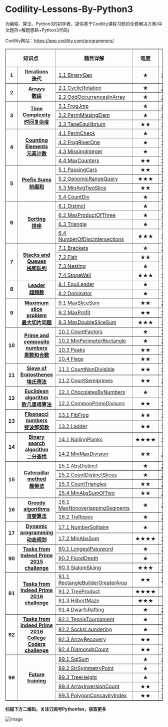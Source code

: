 # Codility-Lessons-By-Python3
为编程、算法、Python3的初学者，提供基于Codility课程习题的全套解决方案(中文题目+解题思路+Python3代码)


Codility网站：https://app.codility.com/programmers/


  
<body>   
<table cellspacing="1" cellpadding="1" frame="solid" border="1"  align='border_left'>   
	

<tr>   
	<th colspan="2"> 知识点</th>
	<th> 题目详解</th>
	<th> 难度</th>
	<th> 结果查看</th>
</tr>  
<tr>   
	<th> 1</th>
	<th><a href="https://github.com/Anfany/Codility-Lessons-By-Python3/tree/master/L1_Iterations">Iterations<br>迭代</a></th>
	<td><a href="https://github.com/Anfany/Codility-Lessons-By-Python3/blob/master/L1_Iterations/1.1%20BinaryGap.md">1.1 BinaryGap</a></td>
	<th> ★</th>
	<th><a href="https://app.codility.com/demo/results/trainingBY38FS-UWK/">100%</a></th>
</tr> 



<tr>   
	<th rowspan="2"> 2</th>
	<th rowspan="2" style='border-left'><a href="https://github.com/Anfany/Codility-Lessons-By-Python3/tree/master/L2_Arrays">Arrays<br>数组</a></th>
	 <td><a href="https://github.com/Anfany/Codility-Lessons-By-Python3/blob/master/L2_Arrays/2.1%20CyclicRotation.md">2.1 CyclicRotation</a></td>
	<th> ★</th>
	<th><a href="https://app.codility.com/demo/results/trainingH2WH6U-Z28/">100%</a></th>	
</tr>
	<td><a href="https://github.com/Anfany/Codility-Lessons-By-Python3/blob/master/L2_Arrays/2.2%20OddOccurrencesInArray.md">2.2 OddOccurrencesInArray</a></td>
	<th> ★</th>	
	<th><a href="https://app.codility.com/demo/results/training9GN2X6-JS4/">100%</a></th>
</tr> 


<tr>   
	<th rowspan="3"> 3</th>
	<th rowspan="3"><a href="https://github.com/Anfany/Codility-Lessons-By-Python3/tree/master/L3_Time%20Complexity">Time Complexity<br>时间复杂度</a></th>
	<td><a href="https://github.com/Anfany/Codility-Lessons-By-Python3/blob/master/L3_Time%20Complexity/3.1%20FrogJmp.md">3.1 FrogJmp</a></td>
	<th> ★</th>
	<th><a href="https://app.codility.com/demo/results/trainingT3B4HR-72W/">100%</a></th>
</tr> 
<tr> 
	<td><a href="https://github.com/Anfany/Codility-Lessons-By-Python3/blob/master/L3_Time%20Complexity/3.2%20PermMissingElem.md">3.2 PermMissingElem</a></td>
	<th> ★</th>
	<th><a href="https://app.codility.com/demo/results/trainingHU486N-49W/">100%</a></th>	
</tr> 
<tr> 
	<td><a href="https://github.com/Anfany/Codility-Lessons-By-Python3/blob/master/L3_Time%20Complexity/3.3%20TapeEquilibrium.md">3.3 TapeEquilibrium</a></td>
	<th> ★★</th>
	<th><a href="https://app.codility.com/demo/results/trainingYFZYFD-Y7A/">100%</a></th>	
</tr> 




<tr>   
	<th rowspan="4"> 4</th>
	<th rowspan="4"><a href="https://github.com/Anfany/Codility-Lessons-By-Python3/tree/master/L4_Counting%20Elements">Counting Elements<br>元素计数</a></th>
	<td><a href="https://github.com/Anfany/Codility-Lessons-By-Python3/blob/master/L4_Counting%20Elements/4.1%20PermCheck.md">4.1 PermCheck</a></td>
	<th> ★</th>
	<th><a href="https://app.codility.com/demo/results/trainingH2KGQQ-6FZ/">100%</a></th>		
</tr> 
<tr> 
	<td><a href="https://github.com/Anfany/Codility-Lessons-By-Python3/blob/master/L4_Counting%20Elements/4.2%20FrogRiverOne.md">4.2 FrogRiverOne</a></td>
	<th> ★</th>
	<th><a href="https://app.codility.com/demo/results/training2FZ983-NCH/">100%</a></th>		
</tr> 
<tr> 
	<td><a href="https://github.com/Anfany/Codility-Lessons-By-Python3/blob/master/L4_Counting%20Elements/4.3%20MissingInteger.md">4.3 MissingInteger</a></td>
	<th> ★</th>
	<th><a href="https://app.codility.com/demo/results/trainingRKE22K-MTS/">100%</a></th>		
</tr> 
<tr> 
	<td><a href="https://github.com/Anfany/Codility-Lessons-By-Python3/blob/master/L4_Counting%20Elements/4.4%20MaxCounters.md">4.4 MaxCounters</a></td>
	<th> ★★</th>
	<th><a href="https://app.codility.com/demo/results/trainingQYBGG4-Z4F/">100%</a></th>		
</tr> 


<tr>   
	<th rowspan="4"> 5</th>
	<th rowspan="4"><a href="https://github.com/Anfany/Codility-Lessons-By-Python3/tree/master/L5_Prefix%20Sums">
Prefix Sums<br>前缀和</a></th>
	<td><a href="https://github.com/Anfany/Codility-Lessons-By-Python3/blob/master/L5_Prefix%20Sums/5.1%20PassingCars.md">5.1 PassingCars</a></td>
	<th> ★★</th>
	<th><a href="https://app.codility.com/demo/results/trainingANR5YN-92G/">100%</a></th>		
</tr> 
<tr> 
	<td><a href="https://github.com/Anfany/Codility-Lessons-By-Python3/blob/master/L5_Prefix%20Sums/5.2%20GenomicRangeQuery.md">5.2 GenomicRangeQuery</a></td>
	<th> ★★★</th>
	<th><a href="https://app.codility.com/demo/results/trainingBSCPV8-ZHR/">100%</a></th>		
</tr> 
<tr> 
	<td><a href="https://github.com/Anfany/Codility-Lessons-By-Python3/blob/master/L5_Prefix%20Sums/5.3%20MinAvgTwoSlice.md">5.3 MinAvgTwoSlice</a></td>
	<th> ★★</th>
	<th><a href="https://app.codility.com/demo/results/training6MFC8U-9G6/">100%</a></th>		
</tr> 
<tr> 
	<td><a href="https://github.com/Anfany/Codility-Lessons-By-Python3/blob/master/L5_Prefix%20Sums/5.4%20CountDiv.md">5.4 CountDiv</a></td>
	<th> ★</th>
	<th><a href="https://app.codility.com/demo/results/trainingZKZSNR-862/">100%</a></th>		
</tr> 



<tr>   
	<th rowspan="4"> 6</th>
	<th rowspan="4"><a href="https://github.com/Anfany/Codility-Lessons-By-Python3/tree/master/L6_Sorting">
Sorting<br>排序</a></th>
	<td><a href="https://github.com/Anfany/Codility-Lessons-By-Python3/blob/master/L6_Sorting/6.1%20Distinct.md">6.1 Distinct</a></td>
	<th> ★</th>
	<th><a href="https://app.codility.com/demo/results/trainingCWYMX6-69B/">100%</a></th>		
</tr> 
<tr> 
	<td><a href="https://github.com/Anfany/Codility-Lessons-By-Python3/blob/master/L6_Sorting/6.2%20MaxProductOfThree.md">6.2 MaxProductOfThree</a></td>
	<th> ★</th>
	<th><a href="https://app.codility.com/demo/results/trainingSV74NX-V5W/">100%</a></th>		
</tr> 
<tr> 
	<td><a href="https://github.com/Anfany/Codility-Lessons-By-Python3/blob/master/L6_Sorting/6.3%20Triangle.md">6.3 Triangle</a></td>
	<th> ★</th>
	<th><a href="https://app.codility.com/demo/results/trainingVE7HEQ-4JB/">100%</a></th>		
</tr> 

<tr> 
	<td><a href="https://github.com/Anfany/Codility-Lessons-By-Python3/blob/master/L6_Sorting/6.4%20NumberOfDiscIntersections.md">6.4 NumberOfDiscIntersections</a></td>
	<th> ★★★</th>
	<th><a href="https://app.codility.com/demo/results/training6QEM35-K32/">100%</a></th>		
</tr> 





<tr>   
	<th rowspan="4"> 7</th>
	<th rowspan="4"><a href="https://github.com/Anfany/Codility-Lessons-By-Python3/tree/master/L7_Stacks%20and%20Queues">
Stacks and Queues<br>栈和队列</a></th>
	<td><a href="https://github.com/Anfany/Codility-Lessons-By-Python3/blob/master/L7_Stacks%20and%20Queues/7.1%20Brackets.md">7.1 Brackets</a></td>
	<th> ★</th>
	<th><a href="https://app.codility.com/demo/results/training8TMM4E-Z8M/">100%</a></th>	
</tr> 
<tr> 
	<td><a href="https://github.com/Anfany/Codility-Lessons-By-Python3/blob/master/L7_Stacks%20and%20Queues/7.2%20Fish.md">7.2 Fish</a></td>
	<th> ★★</th>
	<th><a href="https://app.codility.com/demo/results/training4DPX69-683/">100%</a></th>	
</tr> 
<tr> 
	<td><a href="https://github.com/Anfany/Codility-Lessons-By-Python3/blob/master/L7_Stacks%20and%20Queues/7.3%20Nesting.md">7.3 Nesting</a></td>
	<th> ★</th>
	<th><a href="https://app.codility.com/demo/results/trainingZY2Q9V-KFE/">100%</a></th>	
</tr> 

<tr> 
	<td><a href="https://github.com/Anfany/Codility-Lessons-By-Python3/blob/master/L7_Stacks%20and%20Queues/7.4%20StoneWall.md">7.4 StoneWall</a></td>
	<th> ★★★</th>
	<th><a href="https://app.codility.com/demo/results/trainingSV4KYG-SXR/">100%</a></th>	
</tr> 





<tr>   
	<th rowspan="2"> 8</th>
	<th rowspan="2"><a href="https://github.com/Anfany/Codility-Lessons-By-Python3/tree/master/L8_Leader">
Leader<br>超频数</a></th>
	<td><a href="https://github.com/Anfany/Codility-Lessons-By-Python3/blob/master/L8_Leader/8.1%20EquiLeader.md">8.1 EquiLeader</a></td>
	<th> ★</th>
	<th><a href="https://app.codility.com/demo/results/training88YQPR-AU6/">100%</a></th>	
</tr> 
<tr> 
	<td><a href="https://github.com/Anfany/Codility-Lessons-By-Python3/blob/master/L8_Leader/8.2%20Dominator.md">8.2 Dominator</a></td>
	<th> ★</th>
	<th><a href="https://app.codility.com/demo/results/trainingS8SV7R-SK3/">100%</a></th>	
</tr> 




<tr>   
	<th rowspan="3"> 9</th>
	<th rowspan="3"><a href="https://github.com/Anfany/Codility-Lessons-By-Python3/tree/master/L9_Maximum%20Slice%20Problem">Maximum slice problem<br>最大切片问题</a></th>
	<td><a href="https://github.com/Anfany/Codility-Lessons-By-Python3/blob/master/L9_Maximum%20Slice%20Problem/9.1%20MaxSliceSum.md">9.1 MaxSliceSum</a></td>
	<th> ★★</th>
	<th><a href="https://app.codility.com/demo/results/training4PCFXN-W8X/">100%</a></th>	
</tr> 
<tr> 
	<td><a href="https://github.com/Anfany/Codility-Lessons-By-Python3/blob/master/L9_Maximum%20Slice%20Problem/9.2%20MaxProfit.md">9.2 MaxProfit</a></td>
	<th> ★★</th>
	<th><a href="https://app.codility.com/demo/results/trainingJAB4JQ-WQ8/">100%</a></th>	
</tr> 
<tr> 
	<td><a href="https://github.com/Anfany/Codility-Lessons-By-Python3/blob/master/L9_Maximum%20Slice%20Problem/9.3%20%20MaxDoubleSliceSum.md">9.3 MaxDoubleSliceSum</a></td>
	<th> ★★★</th>
	<th><a href="https://app.codility.com/demo/results/trainingJDPHDE-J5M/">100%</a></th>	
</tr> 



<tr>   
	<th rowspan="4"> 10</th>
	<th rowspan="4"><a href="https://github.com/Anfany/Codility-Lessons-By-Python3/tree/master/L10_Prime%20and%20composite%20numbers">Prime and composite numbers<br>素数和合数</a></th>
	<td><a href="https://github.com/Anfany/Codility-Lessons-By-Python3/blob/master/L10_Prime%20and%20composite%20numbers/10.1%20CountFactors.md">10.1 CountFactors</a></td>
	<th> ★</th>
	<th><a href="https://app.codility.com/demo/results/trainingQDKHRF-E5B/">100%</a></th>	
</tr> 
<tr> 
	<td><a href="https://github.com/Anfany/Codility-Lessons-By-Python3/blob/master/L10_Prime%20and%20composite%20numbers/10.2%20MinPerimeterRectangle.md">10.2 MinPerimeterRectangle</a></td>
	<th> ★</th>
	<th><a href="https://app.codility.com/demo/results/trainingUPVG9W-BA7/">100%</a></th>	
</tr> 
<tr> 
	<td><a href="https://github.com/Anfany/Codility-Lessons-By-Python3/blob/master/L10_Prime%20and%20composite%20numbers/10.3%20Peaks.md">10.3 Peaks</a></td>
	<th> ★★</th>
	<th><a href="https://app.codility.com/demo/results/trainingUAKMQZ-4CF/">100%</a></th>	
</tr> 
<tr> 
	<td><a href="https://github.com/Anfany/Codility-Lessons-By-Python3/blob/master/L10_Prime%20and%20composite%20numbers/10.4%20Flags.md">10.4 Flags</a></td>
	<th> ★★</th>
	<th><a href="https://app.codility.com/demo/results/trainingZZA54M-S5Z/">100%</a></th>	
</tr> 


<tr>   
	<th rowspan="2"> 11</th>
	<th rowspan="2"><a href="https://github.com/Anfany/Codility-Lessons-By-Python3/tree/master/L11_Sieve%20of%20Eratosthenes">Sieve of Eratosthenes<br>埃氏筛法</a></th>
	<td><a href="https://github.com/Anfany/Codility-Lessons-By-Python3/blob/master/L11_Sieve%20of%20Eratosthenes/11.1%20CountNonDivisible.md">11.1 CountNonDivisible</a></td>
	<th> ★★</th>
	<th><a href="https://app.codility.com/demo/results/trainingD8YRHG-NZ7/">100%</a></th>	
</tr> 
<tr> 
	<td><a href="https://github.com/Anfany/Codility-Lessons-By-Python3/blob/master/L11_Sieve%20of%20Eratosthenes/11.2%20CountSemiprimes.md">11.2 CountSemiprimes</a></td>
	<th> ★★</th>
	<th><a href="https://app.codility.com/demo/results/trainingMUSK5X-7YJ/">100%</a></th>	
</tr> 


<tr>   
	<th rowspan="2"> 12</th>
	<th rowspan="2"><a href="https://github.com/Anfany/Codility-Lessons-By-Python3/tree/master/L12_Euclidean%20algorithm">Euclidean algorithm<br>欧几里得算法</a></th>
	<td><a href="https://github.com/Anfany/Codility-Lessons-By-Python3/blob/master/L12_Euclidean%20algorithm/12.1%20ChocolatesByNumbers.md">12.1 ChocolatesByNumbers</a></td>
	<th> ★</th>
	<th><a href="https://app.codility.com/c/run/trainingJ7MCG6-74V/">100%</a></th>	
</tr> 
<tr> 
	<td><a href="https://github.com/Anfany/Codility-Lessons-By-Python3/blob/master/L12_Euclidean%20algorithm/12.2%20CommonPrimeDivisors.md">12.2 CommonPrimeDivisors</a></td>
	<th> ★★</th>
	<th><a href="https://app.codility.com/demo/results/trainingM4TCFE-VK9/">100%</a></th>	
</tr> 


<tr>   
	<th rowspan="2"> 13</th>
	<th rowspan="2"><a href="https://github.com/Anfany/Codility-Lessons-By-Python3/tree/master/L13_Fibonacci%20numbers">Fibonacci numbers<br>斐波那契数</a></th>
	<td><a href="https://github.com/Anfany/Codility-Lessons-By-Python3/blob/master/L13_Fibonacci%20numbers/13.1%20FibFrog.md">13.1 FibFrog</a></td>
	<th> ★★</th>
	<th><a href="https://app.codility.com/demo/results/trainingRUYC5U-HM9/">100%</a></th>	
</tr> 
<tr> 
	<td><a href="https://github.com/Anfany/Codility-Lessons-By-Python3/blob/master/L13_Fibonacci%20numbers/13.2%20Ladder.md">13.2 Ladder</a></td>
	<th> ★★</th>
	<th><a href="https://app.codility.com/demo/results/trainingCWHC9U-N8W/">100%</a></th>	
</tr> 


<tr>   
	<th rowspan="2"> 14</th>
	<th rowspan="2"><a href="https://github.com/Anfany/Codility-Lessons-By-Python3/tree/master/L14_Binary%20search%20algorithm">Binary search algorithm<br>二分查找</a></th>
	<td><a href="https://github.com/Anfany/Codility-Lessons-By-Python3/blob/master/L14_Binary%20search%20algorithm/14.1%20NailingPlanks.md">14.1 NailingPlanks</a></td>
	<th> ★★★★</th>
	<th><a href="https://app.codility.com/demo/results/trainingBSJ2TV-FXM/">100%</a></th>	
</tr> 
<tr> 
	<td><a href="https://github.com/Anfany/Codility-Lessons-By-Python3/blob/master/L14_Binary%20search%20algorithm/14.2%20MinMaxDivision.md">14.2 MinMaxDivision</a></td>
	<th> ★★</th>
	<th><a href="https://app.codility.com/demo/results/training436C73-QBA/">100%</a></th>	
</tr> 


<tr>   
	<th rowspan="4"> 15</th>
	<th rowspan="4"><a href="https://github.com/Anfany/Codility-Lessons-By-Python3/tree/master/L15_Caterpillar%20method">Caterpillar method<br>履带法</a></th>
	<td><a href="https://github.com/Anfany/Codility-Lessons-By-Python3/blob/master/L15_Caterpillar%20method/15.1%20AbsDistinct.md">15.1 AbsDistinct</a></td>
	<th> ★</th>
	<th><a href="https://app.codility.com/demo/results/trainingTTFUXF-WMA/">100%</a></th>
	
</tr> 
<tr> 
	<td><a href="https://github.com/Anfany/Codility-Lessons-By-Python3/blob/master/L15_Caterpillar%20method/15.2%20CountDistinctSlices.md">15.2 CountDistinctSlices</a></td>
	<th> ★</th>
	<th><a href="https://app.codility.com/demo/results/training4CF4FJ-NA3/">100%</a></th>	
</tr> 
<tr> 
	<td><a href="https://github.com/Anfany/Codility-Lessons-By-Python3/blob/master/L15_Caterpillar%20method/15.3%20CountTriangles.md">15.3 CountTriangles</a></td>
	<th> ★★</th>
	<th><a href="https://app.codility.com/demo/results/trainingKXTAK3-RNN/">100%</a></th>	
</tr> 

<tr> 
	<td><a href="https://github.com/Anfany/Codility-Lessons-By-Python3/blob/master/L15_Caterpillar%20method/15.4%20MinAbsSumOfTwo.md">15.4 MinAbsSumOfTwo</a></td>
	<th> ★★</th>
	<th><a href="https://app.codility.com/demo/results/trainingC7W9QV-NGU/">100%</a></th>	
</tr> 


<tr>   
	<th rowspan="2"> 16</th>
	<th rowspan="2"><a href="https://github.com/Anfany/Codility-Lessons-By-Python3/tree/master/L16_Greedy%20algorithms">Greedy algorithms<br>贪婪算法</a></th>
	<td><a href="https://github.com/Anfany/Codility-Lessons-By-Python3/blob/master/L16_Greedy%20algorithms/16.1%20MaxNonoverlappingSegments.md">16.1 MaxNonoverlappingSegments</a></td>
	<th> ★</th>
	<th><a href="https://app.codility.com/demo/results/trainingDJFZ6N-C9G/">100%</a></th>	
</tr> 
<tr> 
	<td><a href="https://github.com/Anfany/Codility-Lessons-By-Python3/blob/master/L16_Greedy%20algorithms/16.2%20TieRopes.md">16.2 TieRopes</a></td>
	<th> ★</th>
	<th><a href="https://app.codility.com/demo/results/training76Z444-9YA/">100%</a></th>	
</tr> 


<tr>   
	<th rowspan="2"> 17</th>
	<th rowspan="2"><a href="https://github.com/Anfany/Codility-Lessons-By-Python3/tree/master/L17_Dynamic%20programming">Dynamic programming<br>动态规划</a></th>
	<td><a href="https://github.com/Anfany/Codility-Lessons-By-Python3/blob/master/L17_Dynamic%20programming/17.1%20NumberSolitaire.md">17.1 NumberSolitaire</a></td>
	<th> ★</th>
	<th><a href="https://app.codility.com/demo/results/training9RRY2Q-ZSN/">100%</a></th>
	
</tr> 
<tr> 
	<td><a href="https://github.com/Anfany/Codility-Lessons-By-Python3/blob/master/L17_Dynamic%20programming/17.2%20MinAbsSum.md">17.2 MinAbsSum</a></td>
	<th> ★★★★</th>
	<th><a href="https://app.codility.com/demo/results/trainingNMA9WM-AN5/">100%</a></th>	
</tr> 

<tr>   
	<th rowspan="3"> 90</th>
	<th rowspan="3"><a href="https://github.com/Anfany/Codility-Lessons-By-Python3/tree/master/L90_Tasks%20from%20Indeed%20Prime%202015%20challenge">Tasks from Indeed Prime<br>2015 challenge</a></th>
	<td><a href="https://github.com/Anfany/Codility-Lessons-By-Python3/blob/master/L90_Tasks%20from%20Indeed%20Prime%202015%20challenge/90.1%20LongestPassword.md">90.1 LongestPassword</a></td>
	<th> ★</th>
	<th><a href="https://app.codility.com/demo/results/trainingS3RE4H-GZY/">100%</a></th>	
</tr> 
<tr> 
	<td><a href="https://github.com/Anfany/Codility-Lessons-By-Python3/blob/master/L90_Tasks%20from%20Indeed%20Prime%202015%20challenge/90.2%20FloodDepth.md">90.2 FloodDepth</a></td>
	<th> ★</th>
	<th><a href="https://app.codility.com/demo/results/training6JSDHJ-CKY/">100%</a></th>	
</tr> 
<tr> 
	<td><a href="https://github.com/Anfany/Codility-Lessons-By-Python3/blob/master/L90_Tasks%20from%20Indeed%20Prime%202015%20challenge/90.3%20SlalomSkiing.md">90.3 SlalomSkiing</a></td>
	<th> ★★★</th>
	<th><a href="https://app.codility.com/demo/results/trainingDXRTNX-E7U/">100%</a></th>	
</tr> 

<tr>   
	<th rowspan="4"> 91</th>
	<th rowspan="4"><a href="https://github.com/Anfany/Codility-Lessons-By-Python3/tree/master/L91_Tasks%20from%20Indeed%20Prime%202016%20challenge">Tasks from Indeed Prime<br>2016 challenge</a></th>
	<td><a href="https://github.com/Anfany/Codility-Lessons-By-Python3/blob/master/L91_Tasks%20from%20Indeed%20Prime%202016%20challenge/91.1%20RectangleBuilderGreaterArea.md">91.1 RectangleBuilderGreaterArea</a></td>
	<th> ★★</th>
	<th><a href="https://app.codility.com/demo/results/trainingXZ2THZ-VY4/">100%</a></th>	
</tr> 
<tr> 
	<td><a href="https://github.com/Anfany/Codility-Lessons-By-Python3/blob/master/L91_Tasks%20from%20Indeed%20Prime%202016%20challenge/91.2%20TreeProduct.md">91.2 TreeProduct</a></td>
	<th> ★★★★</th>
	<th> 0% </th>		
</tr> 
<tr> 
	<td><a href="https://github.com/Anfany/Codility-Lessons-By-Python3/blob/master/L91_Tasks%20from%20Indeed%20Prime%202016%20challenge/91.3%20HilbertMaze.md">91.3 HilbertMaze</a></td>
	<th> ★★★</th>
	<th> 53% </th>	
</tr> 
<tr> 
	<td><a href="https://github.com/Anfany/Codility-Lessons-By-Python3/blob/master/L91_Tasks%20from%20Indeed%20Prime%202016%20challenge/91.4%20DwarfsRafting.md">91.4 DwarfsRafting</a></td>
	<th> ★</th>
	<th><a href="https://app.codility.com/demo/results/trainingYBAPZ4-9C7/">100%</a></th>		
</tr> 



<tr>   
	<th rowspan="4"> 92</th>
	<th rowspan="4"><a href="https://github.com/Anfany/Codility-Lessons-By-Python3/tree/master/L92_Tasks%20from%20Indeed%20Prime%202016%20College%20Coders%20challenge">Tasks from Indeed Prime 2016<br>College Coders challenge</a></th>
	<td><a href="https://github.com/Anfany/Codility-Lessons-By-Python3/blob/master/L92_Tasks%20from%20Indeed%20Prime%202016%20College%20Coders%20challenge/92.1%20TennisTournament.md">92.1 TennisTournament</a></td>
	<th> ★</th>
	<th><a href="https://app.codility.com/demo/results/trainingAVCEZN-SWP/">100%</a></th>	
</tr> 
<tr> 
	<td><a href="https://github.com/Anfany/Codility-Lessons-By-Python3/blob/master/L92_Tasks%20from%20Indeed%20Prime%202016%20College%20Coders%20challenge/92.2%20SocksLaundering.md">92.2 SocksLaundering</a></td>
	<th> ★</th>
	<th><a href="https://app.codility.com/demo/results/trainingJDHT6E-GPK/">100%</a></th>		
</tr> 
<tr> 
	<td><a href="https://github.com/Anfany/Codility-Lessons-By-Python3/blob/master/L92_Tasks%20from%20Indeed%20Prime%202016%20College%20Coders%20challenge/92.3%20ArrayRecovery.md">92.3 ArrayRecovery</a></td>
	<th> ★★</th>
	<th> 0% </th>	
</tr> 
<tr> 
	<td><a href="https://github.com/Anfany/Codility-Lessons-By-Python3/blob/master/L92_Tasks%20from%20Indeed%20Prime%202016%20College%20Coders%20challenge/92.4%20DiamondsCount.md">92.4 DiamondsCount</a></td>
	<th> ★★</th>
	<th><a href="https://app.codility.com/demo/results/training6A2REF-PH5/">100%</a></th>	
</tr> 



<tr>   
	<th rowspan="5"> 99</th>
	<th rowspan="5"><a href="https://github.com/Anfany/Codility-Lessons-By-Python3/tree/master/L99_Future%20training">Future training</a></th>
	<td><a href="https://github.com/Anfany/Codility-Lessons-By-Python3/blob/master/L99_Future%20training/99.1%20SqlSum.md">99.1 SqlSum</a></td>
	<th> ★</th>
	<th><a href="https://app.codility.com/demo/results/trainingR4C5JD-YVG/">100%</a></th>		
</tr> 
<tr> 
	<td><a href="https://github.com/Anfany/Codility-Lessons-By-Python3/blob/master/L99_Future%20training/99.2%20StrSymmetryPoint.md">99.2 StrSymmetryPoint</a></td>
	<th> ★</th>
	<th><a href="https://app.codility.com/demo/results/trainingN42VU9-N9P/">100%</a></th>		
</tr> 
<tr> 
	<td><a href="https://github.com/Anfany/Codility-Lessons-By-Python3/blob/master/L99_Future%20training/99.3%20TreeHeight.md">99.3 TreeHeight</a></td>
	<th> ★</th>
	<th><a href="https://app.codility.com/demo/results/trainingQJRXZ3-RP7/">100%</a></th>		
</tr> 
<tr> 
	<td><a href="https://github.com/Anfany/Codility-Lessons-By-Python3/blob/master/L99_Future%20training/99.4%20ArrayInversionCount.md">99.4 ArrayInversionCount</a></td>
	<th> ★★</th>
	<th><a href="https://app.codility.com/demo/results/trainingVC4MK2-UVK/">100%</a></th>		
</tr> 

<tr> 
	<td><a href="https://github.com/Anfany/Codility-Lessons-By-Python3/blob/master/L99_Future%20training/99.5%20PolygonConcavityIndex.md">99.5 PolygonConcavityIndex</a></td>
	<th> ★★</th>
	<th><a href="https://app.codility.com/demo/results/training83HTWM-JDU/">100%</a></th>		
</tr> 


</table>   
</body>  

**扫描下方二维码，关注订阅号Pythonfan，获取更多**

![image](https://github.com/Anfany/Machine-Learning-for-Beginner-by-Python3/blob/master/pythonfan_anfany.jpg)

